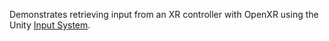 Demonstrates retrieving input from an XR controller with OpenXR using the Unity [Input System](https://docs.unity3d.com/Packages/com.unity.inputsystem@latest/).  

